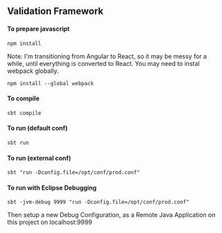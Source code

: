 ## Validation Framework

#### To prepare javascript
```
npm install
```
Note: I'm transitioning from Angular to React, so it may be messy for a while, until everything is converted to React. 
You may need to instal webpack globally. 
```
npm install --global webpack
```


#### To compile

```
sbt compile
```

#### To run (default conf)

```
sbt run
```

#### To run (external conf)

```
sbt "run -Dconfig.file=/opt/conf/prod.conf"
```

#### To run with Eclipse Debugging
```
sbt -jvm-debug 9999 "run -Dconfig.file=/opt/conf/prod.conf"
```

Then setup a new Debug Configuration, as a Remote Java Application on this project on localhost:9999
